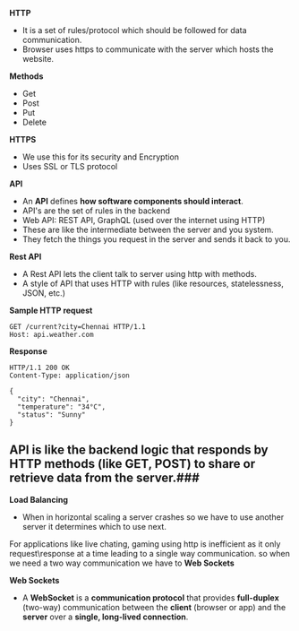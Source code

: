 **HTTP** 
- It is a set of rules/protocol which should be followed for data communication.
- Browser uses https to communicate with the server which hosts the website.

**Methods**
- Get 
- Post 
- Put
- Delete

**HTTPS**
- We use this for its security and Encryption
- Uses SSL or TLS protocol

**API**
- An **API** defines **how software components should interact**.
- API's are the set of rules in the backend
- Web API: REST API, GraphQL (used over the internet using HTTP)
- These are like the intermediate between the server and you system.
- They fetch the things you request in the server and sends it back to you. 

**Rest API**
- A Rest API lets the client talk to server using http with methods.
- A style of API that uses HTTP with rules (like resources, statelessness, JSON, etc.)

**Sample HTTP request**
```
GET /current?city=Chennai HTTP/1.1
Host: api.weather.com

```
**Response**
```
HTTP/1.1 200 OK
Content-Type: application/json

{
  "city": "Chennai",
  "temperature": "34°C",
  "status": "Sunny"
}
```

## API is like the backend logic that responds by HTTP methods (like GET, POST) to share or retrieve data from the server.###


**Load Balancing**
- When in horizontal scaling a server crashes so we have to use another server it determines which to use next.

For applications like live chating, gaming using http is inefficient as it only request\response at a time leading to a single way communication.
so when we need a  two way communication we have to **Web Sockets**

**Web Sockets**
- A **WebSocket** is a **communication protocol** that provides **full-duplex** (two-way) communication between the **client** (browser or app) and the **server** over a **single, long-lived connection**.

